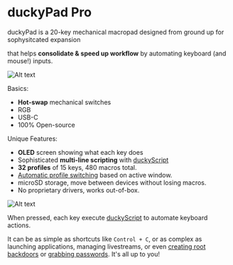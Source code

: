 # duckyPad Pro

duckyPad is a 20-key mechanical macropad designed from ground up for sophysitcated expansion

 that helps **consolidate & speed up workflow** by automating keyboard (and mouse!) inputs. 

![Alt text](resources/pics/title_jpg.jpg)

Basics:

* **Hot-swap** mechanical switches
* RGB
* USB-C
* 100% Open-source

Unique Features:

* **OLED** screen showing what each key does
* Sophisticated **multi-line scripting** with [duckyScript](duckyscript_info.md)
* **32 profiles** of 15 keys, 480 macros total.
* [Automatic profile switching](https://github.com/dekuNukem/duckyPad-profile-autoswitcher) based on active window.
* microSD storage, move between devices without losing macros.
* No proprietary drivers, works out-of-box.

![Alt text](resources/pics/teaser.gif)

When pressed, each key execute [duckyScript](duckyscript_info.md) to automate keyboard actions.

It can be as simple as shortcuts like `Control + C`, or as complex as launching applications, managing livestreams, or even [creating root backdoors](https://shop.hak5.org/blogs/usb-rubber-ducky/the-3-second-reverse-shell-with-a-usb-rubber-ducky) or [grabbing passwords](https://shop.hak5.org/blogs/usb-rubber-ducky/15-second-password-hack-mr-robot-style). It's all up to you!
